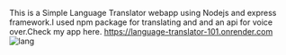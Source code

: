 
This is a Simple Language Translator webapp using Nodejs and express framework.I used npm package for translating and and an api for voice over.Check my app here.
https://language-translator-101.onrender.com
![lang](https://user-images.githubusercontent.com/86647111/196038263-18787107-5c5f-46ba-8e62-0c0a7a8ae54d.png)
